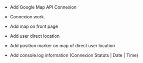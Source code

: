 - Add Google Map API Connexion
 * Connexion work.
 
- Add map on front page

- Add user direct location

- Add position marker on map of direct user location

- Add console.log information (Connexion Statuts | Date | Time)



